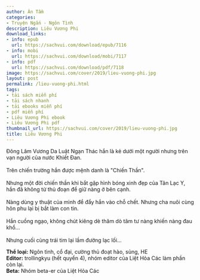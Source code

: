 ```yaml
---
author: Ân Tầm
categories:
- Truyện Ngắn - Ngôn Tình
description: Liêu Vương Phi
download_links:
- info: epub
  url: https://sachvui.com/download/epub/7116
- info: mobi
  url: https://sachvui.com/download/mobi/7117
- info: pdf
  url: https://sachvui.com/download/pdf/7118
image: https://sachvui.com/cover/2019/lieu-vuong-phi.jpg
layout: post
permalink: /lieu-vuong-phi.html
tags:
- tải sách miễn phí
- tải sách nhanh
- tải ebooks miễn phí
- pdf miễn phí
- Liêu Vương Phi ebook
- Liêu Vương Phi pdf
thumbnail_url: https://sachvui.com/cover/2019/lieu-vuong-phi.jpg
title: Liêu Vương Phi
---
```


 <div class="item-desc text-justify"> <p>Đông Lâm Vương Da Luật Ngạn Thác hắn là kẻ dưới một người nhưng trên vạn người của nước Khiết Đan.<br><br>Trên chiến trường hắn được mệnh danh là "Chiến Thần".<br><br>Nhưng một đời chiến thần khi bắt gặp hình bóng xinh đẹp của Tân Lạc Y, hắn đã không từ thủ đoạn để giữ nàng ở bên cạnh.<br><br>Nàng dùng y thuật của mình để đẩy hắn vào chỗ chết. Nhưng cha nuôi cùng hôn phu lại bị bắt làm con tin.<br><br>Hắn cuồng ngạo, không chút kiêng dè thăm dò tâm tư nàng khiến nàng đau khổ...<br><br>Nhưng cuối cùng trái tim lại lầm đường lạc lối...</p><p><strong>Thể loại:</strong> Ngôn tình, cổ đại, cường thủ đoạt hào, sủng, HE<br><strong>Editor:</strong> trollingkyu (hết quyển 4), nhóm editor của Liệt Hỏa Các làm phần còn lại.<br><strong>Beta:</strong> Nhóm beta-er của Liệt Hỏa Các<br> </p> </div>